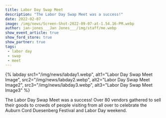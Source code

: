```yaml
---
title: Labor Day Swap Meet
description: "The Labor Day Swap Meet was a success!"
date: 2022-02-07
image: /img/news/Screen-Shot-2022-09-07-at-1.54.16-PM.webp
author: jan-jones___Jan Jones___/img/staff/me.webp
show_event_article: true
show_ford_store: true
show_partner: true
tags: 
 - labor day
 - swap
 - meet
---
```


{% labday 
  src1="/img/news/labday1.webp",
  alt1="Labor Day Swap Meet Image",
  src2="/img/news/labday2.webp",
  alt2="Labor Day Swap Meet Image2",
  src3="/img/news/labday3.webp",
  alt3="Labor Day Swap Meet Image3"
%}

The Labor Day Swap Meet was a success! Over 80 vendors gathered to sell their goods to crowds of people visiting from all over to celebrate the Auburn Cord Duesenberg Festival and Labor Day weekend.

